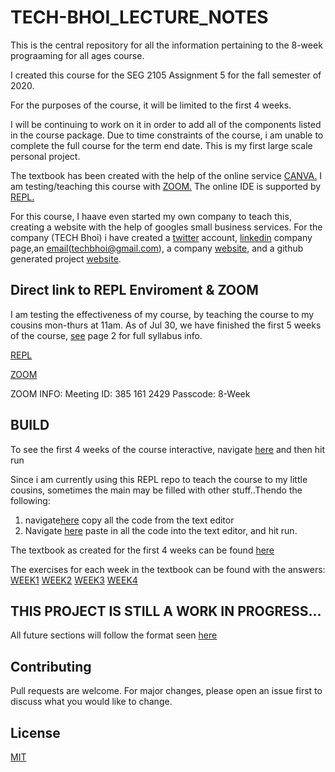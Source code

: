 # TECH-BHOI_LECTURE_NOTES
This is the central repository for all the information pertaining to the 8-week prograaming for all ages course.

I created this course for the SEG 2105 Assignment 5 for the fall semester of 2020.

For the purposes of the course, it will be limited to the first 4 weeks.

I will be continuing to work on it in order to add all of the components listed in the course package. Due to time constraints of the course, i am unable to complete the full course for the term end date. This is my first large scale personal project.

The textbook has been created with the help of the online service [CANVA.](https://www.canva.com)
I am testing/teaching this course with [ZOOM.](https://www.zoominfo.com)
The online IDE is supported by [REPL.](https://repl.it/~)

For this course, I haave even started my own company to teach this, creating a website with the help of googles small business services.
For the company (TECH Bhoi) i have created a [twitter](https://twitter.com/TechBhoi) account, [linkedin](https://www.linkedin.com/company/tech-bhoi) company page,an [email](techbhoi@gmail.com)(techbhoi@gmail.com), a company [website](https://tech-bhoi.business.site), and a github generated project [website](https://shaanbhoi.github.io/TECH-BHOI_LECTURE_NOTES/).
## Direct link to REPL Enviroment & ZOOM
I am testing the effectiveness of my course, by teaching the course to my cousins mon-thurs at 11am.
As of Jul 30, we have finished the first 5 weeks of the course, [see](https://repl.it/@TechBhoi/TECHBHOILECTURENOTES#TECHBHOI_TEXTBOOK.pdf) page 2 for full syllabus info.

[REPL](https://repl.it/join/duppvtxj-techbhoi)

[ZOOM](https://us04web.zoom.us/j/3851612429?pwd=ZEJsRDZKQUxZbHZkTlp5NjE5VXlTZz09)

ZOOM INFO:
Meeting ID: 385 161 2429
Passcode: 8-Week

## BUILD
To see the first 4 weeks of the course interactive, navigate [here](https://repl.it/@TechBhoi/TECHBHOILECTURENOTES#main.py) and then hit run 

Since i am currently using this REPL repo to teach the course to my little cousins, sometimes the main may be filled with other stuff..Thendo the following:
1. navigate[here](https://repl.it/@TechBhoi/TECHBHOILECTURENOTES#WEEKS%20(COMPLETED)/runFirstHalf)
  copy all the code from the text editor
2. Navigate [here](https://repl.it/@TechBhoi/TECHBHOILECTURENOTES#main.py)
  paste in all the code into the text editor, and hit run.
  
  
The textbook as created for the first 4 weeks can be found [here](https://repl.it/@TechBhoi/TECHBHOILECTURENOTES#TECHBHOI_TEXTBOOK.pdf)

The exercises for each week in the textbook can be found with the answers:
[WEEK1](https://repl.it/@TechBhoi/TECHBHOILECTURENOTES#WEEKS%20(COMPLETED)/Week%201%20(Introduction)/Tutorial%2001)
[WEEK2](https://repl.it/@TechBhoi/TECHBHOILECTURENOTES#WEEKS%20(COMPLETED)/Week%202%20(Basic%20Syntax)/Tutorial%2002)
[WEEK3](https://repl.it/@TechBhoi/TECHBHOILECTURENOTES#WEEKS%20(COMPLETED)/Week%203%20(Decision%20Making)/Tutorial%2003)
[WEEK4](https://repl.it/@TechBhoi/TECHBHOILECTURENOTES#WEEKS%20(COMPLETED)/Week%204%20(Lists)/Tutorial%2004)

## THIS PROJECT IS STILL A WORK IN PROGRESS...
All future sections will follow the format seen [here](https://repl.it/@TechBhoi/TECHBHOILECTURENOTES#WEEKS%20(IN-PROGRESS)/Week%20##%20(Name)/codeRun##.py)

## Contributing
Pull requests are welcome. For major changes, please open an issue first to discuss what you would like to change.

## License
[MIT](https://github.com/ShaanBhoi/TECH-BHOI_LECTURE_NOTES/blob/master/LICENSE)


